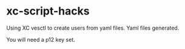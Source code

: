 # xc-script-hacks

Using XC vesctl to create users from yaml files.
Yaml files generated.

You will need a p12 key set.
